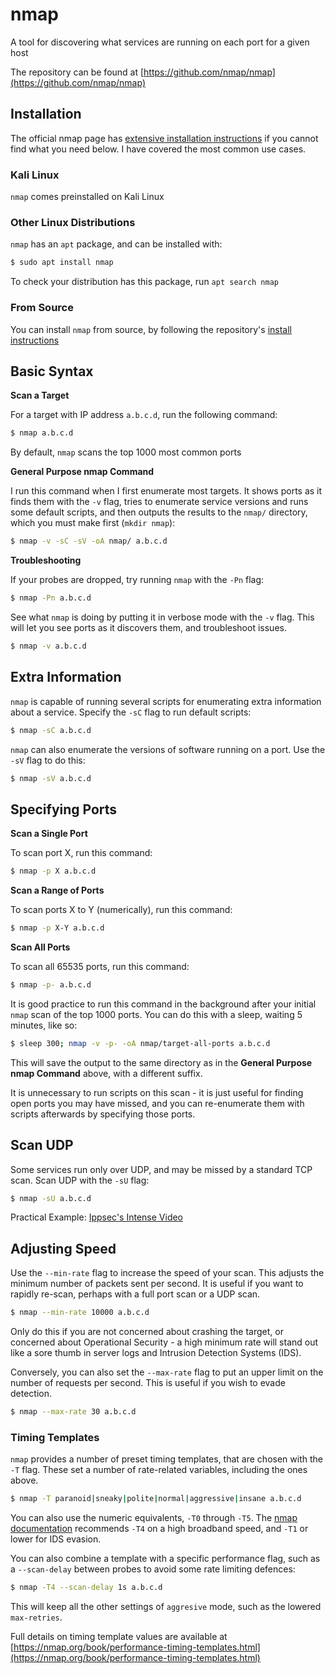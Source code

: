 # nmap
A tool for discovering what services are running on each port for a given host

The repository can be found at [https://github.com/nmap/nmap](https://github.com/nmap/nmap)

## Installation

The official nmap page has [extensive installation instructions](https://nmap.org/book/install.html) if you cannot find what you need below. I have covered the most common use cases.

### Kali Linux

`nmap` comes preinstalled on Kali Linux

### Other Linux Distributions

`nmap` has an `apt` package, and can be installed with:

```bash
$ sudo apt install nmap
```

To check your distribution has this package, run `apt search nmap`

### From Source

You can install `nmap` from source, by following the repository's [install instructions](https://github.com/nmap/nmap#installing)

## Basic Syntax

**Scan a Target**

For a target with IP address `a.b.c.d`, run the following command:

```bash
$ nmap a.b.c.d
```

By default, `nmap` scans the top 1000 most common ports

**General Purpose nmap Command**

I run this command when I first enumerate most targets. It shows ports as it finds them with the `-v` flag, tries to enumerate service versions and runs some default scripts, and then outputs the results to the `nmap/` directory, which you must make first (`mkdir nmap`):

```bash
$ nmap -v -sC -sV -oA nmap/ a.b.c.d
```

**Troubleshooting**

If your probes are dropped, try running `nmap` with the `-Pn` flag:

```bash
$ nmap -Pn a.b.c.d
```

See what `nmap` is doing by putting it in verbose mode with the `-v` flag. This will let you see ports as it discovers them, and troubleshoot issues.

```bash
$ nmap -v a.b.c.d
```

## Extra Information

`nmap` is capable of running several scripts for enumerating extra information about a service. Specify the `-sC` flag to run default scripts:

```bash
$ nmap -sC a.b.c.d
```

`nmap` can also enumerate the versions of software running on a port. Use the `-sV` flag to do this:

```bash
$ nmap -sV a.b.c.d
```

## Specifying Ports

**Scan a Single Port**

To scan port X, run this command:

```bash
$ nmap -p X a.b.c.d
```

**Scan a Range of Ports**

To scan ports X to Y (numerically), run this command:

```bash
$ nmap -p X-Y a.b.c.d
```

**Scan All Ports**

To scan all 65535 ports, run this command:

```bash
$ nmap -p- a.b.c.d
```

It is good practice to run this command in the background after your initial `nmap` scan of the top 1000 ports. You can do this with a sleep, waiting 5 minutes, like so:

```bash
$ sleep 300; nmap -v -p- -oA nmap/target-all-ports a.b.c.d
```

This will save the output to the same directory as in the **General Purpose nmap Command** above, with a different suffix.

It is unnecessary to run scripts on this scan - it is just useful for finding open ports you may have missed, and you can re-enumerate them with scripts afterwards by specifying those ports.

## Scan UDP

Some services run only over UDP, and may be missed by a standard TCP scan. Scan UDP with the `-sU` flag:

```bash
$ nmap -sU a.b.c.d
```

Practical Example: [Ippsec's Intense Video](https://youtu.be/nBg6zUalb7c?t=143)

## Adjusting Speed

Use the `--min-rate` flag to increase the speed of your scan. This adjusts the minimum number of packets sent per second. It is useful if you want to rapidly re-scan, perhaps with a full port scan or a UDP scan.

```bash
$ nmap --min-rate 10000 a.b.c.d
```

Only do this if you are not concerned about crashing the target, or concerned about Operational Security - a high minimum rate will stand out like a sore thumb in server logs and Intrusion Detection Systems (IDS).

Conversely, you can also set the `--max-rate` flag to put an upper limit on the number of requests per second. This is useful if you wish to evade detection.

```bash
$ nmap --max-rate 30 a.b.c.d
```

### Timing Templates

`nmap` provides a number of preset timing templates, that are chosen with the `-T` flag. These set a number of rate-related variables, including the ones above.

```bash
$ nmap -T paranoid|sneaky|polite|normal|aggressive|insane a.b.c.d
```

You can also use the numeric equivalents,  `-T0` through `-T5`. The [nmap documentation](https://nmap.org/book/man-performance.html) recommends `-T4` on a high broadband speed, and `-T1` or lower for IDS evasion.

You can also combine a template with a specific performance flag, such as a `--scan-delay` between probes to avoid some rate limiting defences:

```bash
$ nmap -T4 --scan-delay 1s a.b.c.d
```

This will keep all the other settings of `aggresive` mode, such as the lowered `max-retries`.

Full details on timing template values are available at [https://nmap.org/book/performance-timing-templates.html](https://nmap.org/book/performance-timing-templates.html)